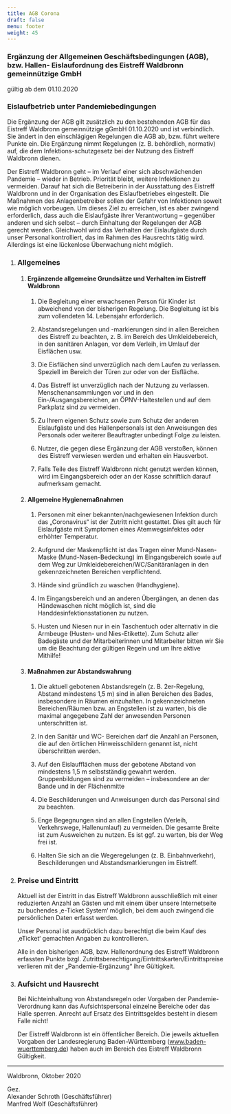 ```yaml
---
title: AGB Corona
draft: false
menu: footer
weight: 45
---
```


### Ergänzung der Allgemeinen Geschäftsbedingungen (AGB), bzw. Hallen- Eislaufordnung des Eistreff Waldbronn gemeinnützige GmbH

gültig ab dem 01.10.2020

### Eislaufbetrieb unter Pandemiebedingungen

Die Ergänzung der AGB gilt zusätzlich zu den bestehenden AGB für das Eistreff Waldbronn gemeinnützige gGmbH 01.10.2020 und ist verbindlich. Sie ändert in den einschlägigen Regelungen die AGB ab, bzw. führt weitere Punkte ein. Die Ergänzung nimmt Regelungen (z. B. behördlich, normativ) auf, die dem Infektions-schutzgesetz bei der Nutzung des Eistreff Waldbronn dienen.

Der Eistreff Waldbronn geht – im Verlauf einer sich abschwächenden Pandemie – wieder in Betrieb. Priorität bleibt, weitere Infektionen zu vermeiden. Darauf hat sich die Betreiberin in der Ausstattung des Eistreff Waldbronn und in der Organisation des Eislaufbetriebes eingestellt. Die Maßnahmen des Anlagenbetreiber sollen der Gefahr von Infektionen soweit wie möglich vorbeugen. Um dieses Ziel zu erreichen, ist es aber zwingend erforderlich, dass auch die Eislaufgäste ihrer Verantwortung – gegenüber anderen und sich selbst – durch Einhaltung der Regelungen der AGB gerecht werden. Gleichwohl wird das Verhalten der Eislaufgäste durch unser Personal kontrolliert, das im Rahmen des Hausrechts tätig wird. Allerdings ist eine lückenlose Überwachung nicht möglich.

1. ### Allgemeines

    1. #### Ergänzende allgemeine Grundsätze und Verhalten im Eistreff Waldbronn

        1. Die Begleitung einer erwachsenen Person für Kinder ist abweichend von der bisherigen Regelung. Die Begleitung ist bis zum vollendeten 14. Lebensjahr erforderlich.

        1. Abstandsregelungen und -markierungen sind in allen Bereichen des Eistreff zu beachten, z. B. im Bereich des Umkleidebereich, in den sanitären Anlagen, vor dem Verleih, im Umlauf der Eisflächen usw.

        1. Die Eisflächen sind unverzüglich nach dem Laufen zu verlassen. Speziell im Bereich der Türen zur oder von der Eisfläche.

        1. Das Eistreff ist unverzüglich nach der Nutzung zu verlassen. Menschenansammlungen vor und in den Ein-/Ausgangsbereichen, an ÖPNV-Haltestellen und auf dem Parkplatz sind zu vermeiden.

        1. Zu Ihrem eigenen Schutz sowie zum Schutz der anderen Eislaufgäste und des Hallenpersonals ist den Anweisungen des Personals oder weiterer Beauftragter unbedingt Folge zu leisten.

        1. Nutzer, die gegen diese Ergänzung der AGB verstoßen, können des Eistreff verwiesen werden und erhalten ein Hausverbot.

        1. Falls Teile des Eistreff Waldbronn nicht genutzt werden können, wird im Eingangsbereich oder an der Kasse schriftlich darauf aufmerksam gemacht.

    1. #### Allgemeine Hygienemaßnahmen

        1. Personen mit einer bekannten/nachgewiesenen Infektion durch das „Coronavirus“ ist der Zutritt nicht gestattet. Dies gilt auch für Eislaufgäste mit Symptomen eines Atemwegsinfektes oder erhöhter Temperatur.

        1. Aufgrund der Maskenpflicht ist das Tragen einer Mund-Nasen-Maske (Mund-Nasen-Bedeckung) im Eingangsbereich sowie auf dem Weg zur Umkleidebereichen/WC/Sanitäranlagen in den gekennzeichneten Bereichen verpflichtend.

        1. Hände sind gründlich zu waschen (Handhygiene).

        1. Im Eingangsbereich und an anderen Übergängen, an denen das Händewaschen nicht möglich ist, sind die Handdesinfektionsstationen zu nutzen.

        1. Husten und Niesen nur in ein Taschentuch oder alternativ in die Armbeuge (Husten- und Nies-Etikette).
        Zum Schutz aller Badegäste und der Mitarbeiterinnen und Mitarbeiter bitten wir Sie um die Beachtung der gültigen Regeln und um Ihre aktive Mithilfe!

    1. #### Maßnahmen zur Abstandswahrung

        1. Die aktuell gebotenen Abstandsregeln (z. B. 2er-Regelung, Abstand mindestens 1,5 m) sind in allen Bereichen des Bades, insbesondere in Räumen einzuhalten. In gekennzeichneten Bereichen/Räumen bzw. an Engstellen ist zu warten, bis die maximal angegebene Zahl der anwesenden Personen unterschritten ist.

        1. In den Sanitär und WC- Bereichen darf die Anzahl an Personen, die auf den örtlichen Hinweisschildern genannt ist, nicht überschritten werden.

        1. Auf den Eislaufflächen muss der gebotene Abstand von mindestens 1,5 m selbstständig gewahrt werden. Gruppenbildungen sind zu vermeiden – insbesondere an der Bande und in der Flächenmitte

        1. Die Beschilderungen und Anweisungen durch das Personal sind zu beachten.

        1. Enge Begegnungen sind an allen Engstellen (Verleih, Verkehrswege, Hallenumlauf) zu vermeiden. Die gesamte Breite ist zum Ausweichen zu nutzen. Es ist ggf. zu warten, bis der Weg frei ist.

        1. Halten Sie sich an die Wegeregelungen (z. B. Einbahnverkehr), Beschilderungen und Abstandsmarkierungen im Eistreff.

1. ### Preise und Eintritt

    Aktuell ist der Eintritt in das Eistreff Waldbronn ausschließlich mit einer reduzierten Anzahl an Gästen und mit einem über unsere Internetseite zu buchendes ‚e-Ticket System‘ möglich, bei dem auch zwingend die persönlichen Daten erfasst werden. 

    Unser Personal ist ausdrücklich dazu berechtigt die beim Kauf des ‚eTicket‘ gemachten Angaben zu kontrollieren.

    Alle in den bisherigen AGB, bzw. Hallenordnung des Eistreff Waldbronn erfassten Punkte bzgl. Zutrittsberechtigung/Eintrittskarten/Eintrittspreise verlieren mit der „Pandemie-Ergänzung“ ihre Gültigkeit. 

1. ### Aufsicht und Hausrecht

    Bei Nichteinhaltung von Abstandsregeln oder Vorgaben der Pandemie-Verordnung kann das Aufsichtspersonal einzelne Bereiche oder das Halle sperren. Anrecht auf Ersatz des Eintrittsgeldes besteht in diesem Falle nicht!

    Der Eistreff Waldbronn ist ein öffentlicher Bereich. Die jeweils aktuellen Vorgaben der Landesregierung Baden-Württemberg (www.baden-wuerttemberg.de) haben auch im Bereich des Eistreff Waldbronn Gültigkeit.

---

Waldbronn, Oktober 2020

Gez.  
Alexander Schroth (Geschäftsführer)  
Manfred Wolf (Geschäftsführer)

